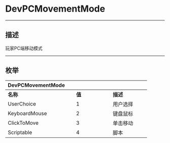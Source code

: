 # DevPCMovementMode

------------------------------------------------------------------------------------------
## 描述

玩家PC端移动模式

------------------------------------------------------------------------------------------
## 枚举

|<div style="width:200px">DevPCMovementMode</div>|<div style="width:100px"></div>|<div style="width:100px"></div>|
|:---|:---|:---|
|**名称**|**值**|**描述**|
|UserChoice|1|用户选择|
|KeyboardMouse|2|键盘鼠标|
|ClickToMove|3|单击移动|
|Scriptable|4|脚本|
